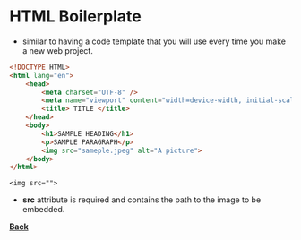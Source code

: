 # HTML Boilerplate
- similar to having a code template that you will use every time you make a new web project.
```HTML
<!DOCTYPE HTML>
<html lang="en">
	<head>
		<meta charset="UTF-8" />
		<meta name="viewport" content="width=device-width, initial-scale=1.0" />
		<title> TITLE </title>
	</head>
	<body>
		<h1>SAMPLE HEADING</h1>
		<p>SAMPLE PARAGRAPH</p>
		<img src="sameple.jpeg" alt="A picture">
	</body>
</html>
```
`<img src="">`
- **src** attribute is required and contains the path to the image to be embedded.

**[Back](WEBDEVPRELIM2.md)**